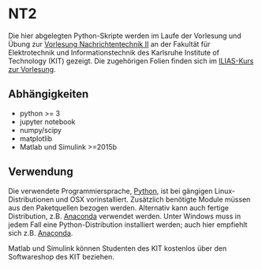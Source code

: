 NT2
========

Die hier abgelegten Python-Skripte werden im Laufe der Vorlesung und Übung zur [Vorlesung Nachrichtentechnik II](http://www.cel.kit.edu/lehre_1505.php) an der Fakultät für Elektrotechnik und Informationstechnik des Karlsruhe Institute of Technology (KIT) gezeigt. Die zugehörigen Folien finden sich im [ILIAS-Kurs zur Vorlesung](https://ilias.studium.kit.edu/goto_produktiv_crs_456654.html).

Abhängigkeiten
--------------
- python >= 3
- jupyter notebook
- numpy/scipy
- matplotlib
- Matlab und Simulink >=2015b

Verwendung
----------
Die verwendete Programmiersprache, [Python](http://www.python.org), ist bei gängigen Linux-Distributionen und OSX vorinstalliert. Zusätzlich benötigte Module müssen aus den Paketquellen bezogen werden. Alternativ kann auch fertige Distribution, z.B. [Anaconda](https://www.continuum.io/why-anaconda) verwendet werden. Unter Windows muss in jedem Fall eine Python-Distribution installiert werden; auch hier empfiehlt sich z.B. [Anaconda](https://www.continuum.io/why-anaconda).

Matlab und Simulink können Studenten des KIT kostenlos über den Softwareshop des KIT beziehen.
